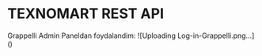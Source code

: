 <h1> TEXNOMART REST API </h1>
Grappelli Admin Paneldan foydalandim:
![Uploading Log-in-Grappelli.png…]()
